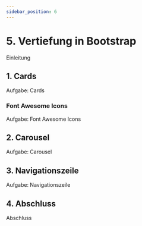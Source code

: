 ```yaml
---
sidebar_position: 6
---
```


# 5. Vertiefung in Bootstrap

Einleitung

## 1. Cards

Aufgabe: Cards

### Font Awesome Icons

Aufgabe: Font Awesome Icons

## 2. Carousel

Aufgabe: Carousel

## 3. Navigationszeile

Aufgabe: Navigationszeile

## 4. Abschluss

Abschluss
